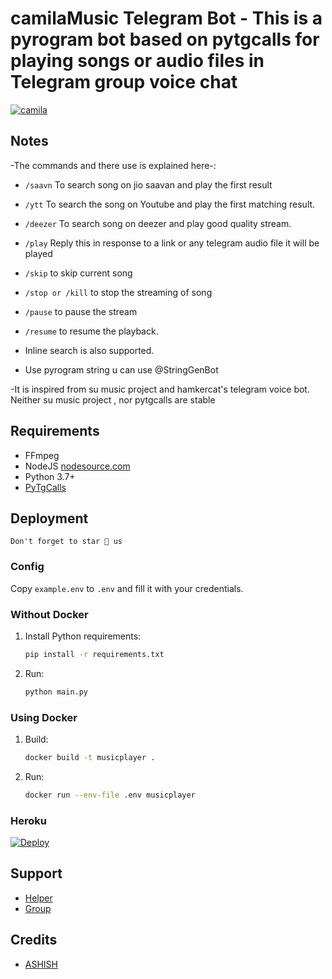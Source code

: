 # camilaMusic Telegram Bot - This is a pyrogram bot based on pytgcalls for playing songs or audio files in Telegram group voice chat
[![camila](https://telegra.ph/file/8a3274e93484f21d12b68.jpg)](https://t.me/royalashu4u)


## Notes
-The commands and there use is explained here-:
- `/saavn` To search song on jio saavan and play the first result 
- `/ytt` To search the song on Youtube and play the first matching result.
- `/deezer` To search song on deezer and play good quality stream.
- `/play` Reply this in response to a link or any telegram audio file it will be played 
- `/skip` to skip current song 
- `/stop or /kill` to stop the streaming of song 
- `/pause` to pause the stream 
- `/resume` to resume the playback. 
- Inline search is also supported.

- Use pyrogram string u can use @StringGenBot

-It is inspired from su music project and hamkercat's telegram voice bot.
Neither su music project , nor pytgcalls are stable

## Requirements

- FFmpeg
- NodeJS [nodesource.com](https://nodesource.com/)
- Python 3.7+
- [PyTgCalls](https://github.com/pytgcalls/pytgcalls)

## Deployment
` Don't forget to star 🌟 us `
### Config

Copy `example.env` to `.env` and fill it with your credentials.

### Without Docker

1. Install Python requirements:
   ```bash
   pip install -r requirements.txt
   ```
2. Run:
   ```bash
   python main.py
   ```

### Using Docker

1. Build:
   ```bash
   docker build -t musicplayer .
   ```
2. Run:
   ```bash
   docker run --env-file .env musicplayer
   ```

### Heroku
[![Deploy](https://www.herokucdn.com/deploy/button.svg)](https://heroku.com/deploy?template=https://github.com/war-legend/camilamusic/)

## Support
- [Helper](https://t.me/royalashu4u)
- [Group](https://t.me/royalashu4u)
## Credits
- [ASHISH](https://t.me/royalashu4u)


